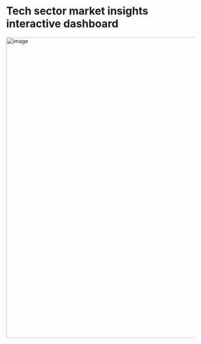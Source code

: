 # Tech sector market insights interactive dashboard

<img width="1378" height="803" alt="image" src="https://github.com/user-attachments/assets/a1622023-a844-4916-8b7f-6217376f9c1d" />
